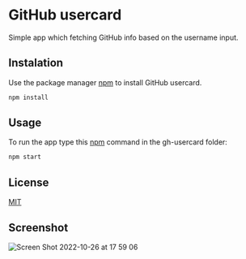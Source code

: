 # GitHub usercard

Simple app which fetching GitHub info based on the username input.

## Instalation

Use the package manager [npm](https://www.npmjs.com/) to install GitHub usercard.

```bash
npm install
```

## Usage

To run the app type this [npm](https://www.npmjs.com/) command in the gh-usercard folder:

```bash
npm start
```

## License

[MIT](https://choosealicense.com/licenses/mit/)

## Screenshot

![Screen Shot 2022-10-26 at 17 59 06](https://user-images.githubusercontent.com/64991544/198146607-92f8e2fa-ec5d-432e-91ec-ca88b06a5a83.png)
